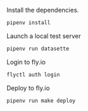 Install the dependencies.

```bash
pipenv install
```

Launch a local test server

```bash
pipenv run datasette
```

Login to fly.io

```bash
flyctl auth login
```

Deploy to fly.io

```bash
pipenv run make deploy
```
